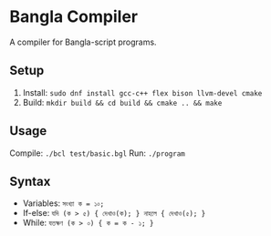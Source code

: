 # Bangla Compiler
A compiler for Bangla-script programs.

## Setup
1. Install: `sudo dnf install gcc-c++ flex bison llvm-devel cmake`
2. Build: `mkdir build && cd build && cmake .. && make`

## Usage
Compile: `./bcl test/basic.bgl`
Run: `./program`

## Syntax
- Variables: `সংখ্যা ক = ১০;`
- If-else: `যদি (ক > ৫) { দেখাও(ক); } নাহলে { দেখাও(৫); }`
- While: `যতক্ষণ (ক > ০) { ক = ক - ১; }`
